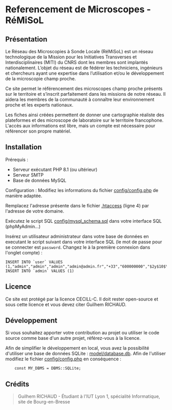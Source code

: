 # Referencement de Microscopes - RéMiSoL
## Présentation
Le Réseau des Microscopies à Sonde Locale (RéMiSoL) est un réseau technologique de la Mission pour les Initiatives Transverses et Interdisciplinaires (MITI) du CNRS dont les membres sont implantés nationalement. L’objet du réseau est de fédérer les techniciens, ingénieurs et chercheurs ayant une expertise dans l’utilisation et/ou le développement de la microscopie champ proche. 

Ce site permet le référencement des microscopes champ proche présents sur le territoire et s’inscrit parfaitement dans les missions de notre réseau. Il aidera les membres de la communauté à connaître leur environnement proche et les experts nationaux.

Les fiches ainsi créées permettent de donner une cartographie réaliste des plateformes et des microscope de laboratoire sur le territoire francophone.
L'accès aux informations est libre, mais un compte est nécessaire pour référencer son propre matériel.

## Installation

Prérequis :
* Serveur exécutant PHP 8.1 (ou ultérieur)
* Serveur SMTP
* Base de données MySQL

Configuration :
Modifiez les informations du fichier [config/config.php](config/config.php) de manière adaptée.

Remplacez l'adresse présente dans le fichier [.htaccess](.htaccess) (ligne 4) par l'adresse de votre domaine.

Exécutez le script SQL [config/mysql_schema.sql](config/mysql_schema.sql) dans votre interface SQL (phpMyAdmin...)

Insérez un utilisateur administrateur dans votre base de données en executant le script suivant dans votre interface SQL (le mot de passe pour se connecter est `password`. Changez le à la première connexion dans l'onglet compte) :

    INSERT INTO `user` VALUES (1,"admin","admin","admin","admin@admin.fr","+33","600000000","$2y$10$YIIBVDmuVFv7DzeJyc2ySOIIEBTOO9LieGBD6dIBHmLyLO4wgg1ym");
    INSERT INTO `admin` VALUES (1)

## Licence

Ce site est protégé par la licence CECILL-C. Il doit rester open-source et sous cette licence et vous devez citer Guilhem RICHAUD.

## Développement

Si vous souhaitez apporter votre contribution au projet ou utiliser le code source comme base d'un autre projet, référez-vous à la licence. 

Afin de simplifier le développement en local, vous avez la possibilité d'utiliser une base de données SQLite : [model/database.db](model/database.db). Afin de l'utiliser modifiez le fichier [config/config.php](config/config.php) en conséquence :

        const MY_DBMS = DBMS::SQLite;

## Crédits

> Guilhem RICHAUD - Étudiant à l'IUT Lyon 1, spécialité Informatique, site de Bourg-en-Bresse
